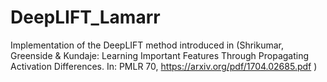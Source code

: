 # DeepLIFT_Lamarr
Implementation of the DeepLIFT method introduced in (Shrikumar, Greenside &amp; Kundaje: Learning Important Features Through Propagating Activation Differences. In: PMLR 70, https://arxiv.org/pdf/1704.02685.pdf )
